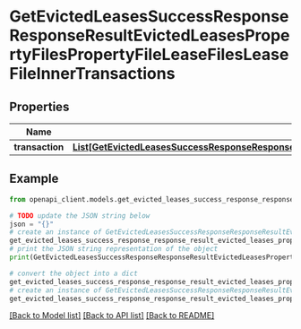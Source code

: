 # GetEvictedLeasesSuccessResponseResponseResultEvictedLeasesPropertyFilesPropertyFileLeaseFilesLeaseFileInnerTransactions


## Properties

Name | Type | Description | Notes
------------ | ------------- | ------------- | -------------
**transaction** | [**List[GetEvictedLeasesSuccessResponseResponseResultEvictedLeasesPropertyFilesPropertyFileLeaseFilesLeaseFileInnerTransactionsTransactionInner]**](GetEvictedLeasesSuccessResponseResponseResultEvictedLeasesPropertyFilesPropertyFileLeaseFilesLeaseFileInnerTransactionsTransactionInner.md) |  | 

## Example

```python
from openapi_client.models.get_evicted_leases_success_response_response_result_evicted_leases_property_files_property_file_lease_files_lease_file_inner_transactions import GetEvictedLeasesSuccessResponseResponseResultEvictedLeasesPropertyFilesPropertyFileLeaseFilesLeaseFileInnerTransactions

# TODO update the JSON string below
json = "{}"
# create an instance of GetEvictedLeasesSuccessResponseResponseResultEvictedLeasesPropertyFilesPropertyFileLeaseFilesLeaseFileInnerTransactions from a JSON string
get_evicted_leases_success_response_response_result_evicted_leases_property_files_property_file_lease_files_lease_file_inner_transactions_instance = GetEvictedLeasesSuccessResponseResponseResultEvictedLeasesPropertyFilesPropertyFileLeaseFilesLeaseFileInnerTransactions.from_json(json)
# print the JSON string representation of the object
print(GetEvictedLeasesSuccessResponseResponseResultEvictedLeasesPropertyFilesPropertyFileLeaseFilesLeaseFileInnerTransactions.to_json())

# convert the object into a dict
get_evicted_leases_success_response_response_result_evicted_leases_property_files_property_file_lease_files_lease_file_inner_transactions_dict = get_evicted_leases_success_response_response_result_evicted_leases_property_files_property_file_lease_files_lease_file_inner_transactions_instance.to_dict()
# create an instance of GetEvictedLeasesSuccessResponseResponseResultEvictedLeasesPropertyFilesPropertyFileLeaseFilesLeaseFileInnerTransactions from a dict
get_evicted_leases_success_response_response_result_evicted_leases_property_files_property_file_lease_files_lease_file_inner_transactions_from_dict = GetEvictedLeasesSuccessResponseResponseResultEvictedLeasesPropertyFilesPropertyFileLeaseFilesLeaseFileInnerTransactions.from_dict(get_evicted_leases_success_response_response_result_evicted_leases_property_files_property_file_lease_files_lease_file_inner_transactions_dict)
```
[[Back to Model list]](../README.md#documentation-for-models) [[Back to API list]](../README.md#documentation-for-api-endpoints) [[Back to README]](../README.md)


